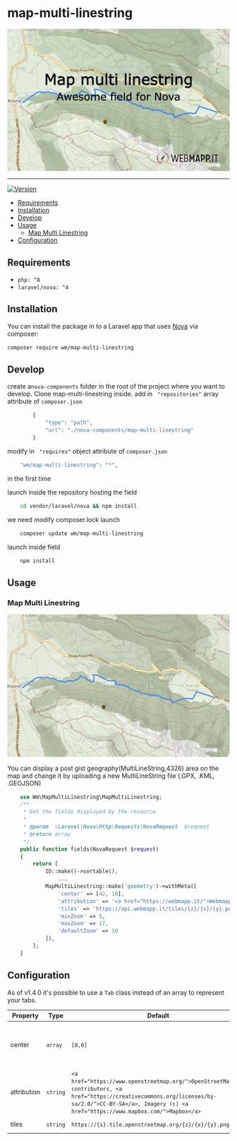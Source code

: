 # map-multi-linestring
![Map Multi Linestring, awesome resource field for Nova](banner.jpg)

---

[![Version](http://poser.pugx.org/wm/map-multi-linestring/version)](https://packagist.org/packages/wm/map-multi-linestring)

- [Requirements](#requirements)
- [Installation](#installation)
- [Develop](#develop)
- [Usage](#usage)
  - [Map Multi Linestring](#map-multi-linestring)
- [Configuration](#configuration)

## Requirements

- `php: ^8`
- `laravel/nova: ^4`

## Installation

You can install the package in to a Laravel app that uses [Nova](https://nova.laravel.com) via composer:

```bash
composer require wm/map-multi-linestring
```
## Develop
create a```nova-components``` folder in the root of the project where you want to develop.
Clone map-multi-linestring inside.
add  in ``` "repositories"``` array  attribute of ```composer.json```  
```php 
        {
            "type": "path",
            "url": "./nova-components/map-multi-linestring"
        }

```

modify  in ``` "requires"``` object  attribute of ```composer.json```  
```php 
    "wm/map-multi-linestring": "*",

```
in the first time

launch inside the repository hosting the field
```bash
    cd vendor/laravel/nova && npm install
```
we need modify composer.lock 
launch
```bash
    composer update wm/map-multi-linestring
```

launch inside field
```bash
    npm install
```

## Usage

### Map Multi Linestring

![image](field.png)

You can display a post gist geography(MultiLineString,4326) area on the map and change it by uploading a new MultiLineString file (.GPX, .KML, .GEOJSON)

```php
    use Wm\MapMultiLinestring\MapMultiLinestring;
    /**
     * Get the fields displayed by the resource.
     *
     * @param  \Laravel\Nova\Http\Requests\NovaRequest  $request
     * @return array
     */
    public function fields(NovaRequest $request)
    {
        return [
            ID::make()->sortable(),
                ...
            MapMultiLinestring::make('geometry')->withMeta([
                'center' => [42, 10],
                'attribution' => '<a href="https://webmapp.it/">Webmapp</a> contributors',
                'tiles' => 'https://api.webmapp.it/tiles/{z}/{x}/{y}.png',
                'minZoom' => 5,
                'maxZoom' => 17,
                'defaultZoom' => 10
            ]),
        ];
    }
```
## Configuration

As of v1.4.0 it's possible to use a `Tab` class instead of an array to represent your tabs.

| Property    | Type                | Default     | Description                                                                                                                                                            |
|-------------|---------------------|-------------|------------------------------------------------------------------------------------------------------------------------------------------------------------------------|
| center        | `array`            | `[0,0]`      | The coordinates used for center the view of an empty map                                                                                              |
| attribution      | `string` | `<a href="https://www.openstreetmap.org/">OpenStreetMap</a> contributors, <a href="https://creativecommons.org/licenses/by-sa/2.0/">CC-BY-SA</a>, Imagery (c) <a href="https://www.mapbox.com/">Mapbox</a>`      | the html showed as map attribution                                   |
| tiles  | `string` | `https://{s}.tile.openstreetmap.org/{z}/{x}/{y}.png`      | The tile url used.                                    |

